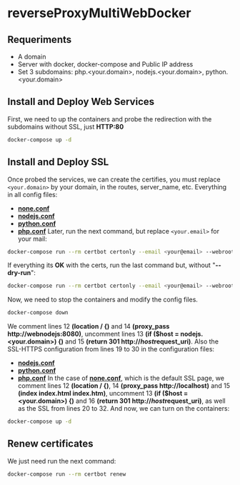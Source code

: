 # reverseProxyMultiWebDocker
## Requeriments
* A domain
* Server with docker, docker-compose and Public IP address
* Set 3 subdomains: php.<your.domain>, nodejs.<your.domain>, python.<your.domain>

## Install and Deploy Web Services
First, we need to up the containers and probe the redirection with the subdomains without SSL, just **HTTP:80**
```bash
docker-compose up -d
```

## Install and Deploy SSL
Once probed the services, we can create the certifies, you must replace ```<your.domain>``` by your domain, in the routes, server_name, etc. Everything in all config files:
* [**none.conf**](nginxrevproxy/conf/none.conf)
* [**nodejs.conf**](nginxrevproxy/conf/nodejs.conf)
* [**python.conf**](nginxrevproxy/conf/python.conf)
* [**php.conf**](nginxrevproxy/conf/php.conf)
Later, run the next command, but replace ```<your.email>``` for your mail:
```bash
docker-compose run --rm certbot certonly --email <your@email> --webroot --webroot-path /var/www/certbot --dry-run -d <your.domain> -d nodejs.<your.domain> -d python.<your.domain> -d php.<your.domain> --agree-tos
```

If everything its **OK** with the certs, run the last command but, without "**--dry-run**":
```bash
docker-compose run --rm certbot certonly --email <your@email> --webroot --webroot-path /var/www/certbot -d <your.domain> -d nodejs.<your.domain> -d python.<your.domain> -d php.<your.domain> --agree-tos
```

Now, we need to stop the containers and modify the config files.
```bash
docker-compose down
```
We comment lines 12 **(location / {)** and 14 **(proxy_pass http://webnodejs:8080)**, uncomment lines 13 **(if ($host = nodejs.<your.domain>) {)** and 15 **(return 301 http://$host$request_uri)**. Also the SSL-HTTPS configuration from lines 19 to 30 in the configuration files:
* [**nodejs.conf**](nginxrevproxy/conf/nodejs.conf)
* [**python.conf**](nginxrevproxy/conf/python.conf)
* [**php.conf**](nginxrevproxy/conf/php.conf)
In the case of [**none.conf**](nginxrevproxy/conf/none.conf), which is the default SSL page, we comment lines 12 **(location / {)**, 14 **(proxy_pass  http://localhost)** and 15 **(index  index.html index.htm)**, uncomment 13 **(if ($host = <your.domain>) {)** and 16 **(return 301 http://$host$request_uri)**, as well as the SSL from lines 20 to 32.
And now, we can turn on the containers:
```bash
docker-compose up -d
```

## Renew certificates
We just need run the next command:
```bash
docker-compose run --rm certbot renew
```
